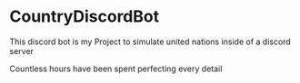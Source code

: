# CountryDiscordBot

This discord bot is my Project to simulate united nations inside of a discord server

Countless hours have been spent perfecting every detail

